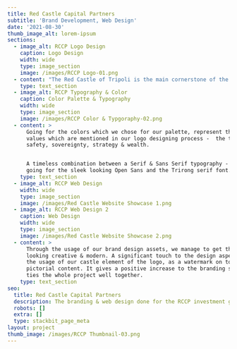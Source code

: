 ```yaml
---
title: Red Castle Capital Partners
subtitle: 'Brand Development, Web Design'
date: '2021-08-30'
thumb_image_alt: lorem-ipsum
sections:
  - image_alt: RCCP Logo Design
    caption: Logo Design
    width: wide
    type: image_section
    image: /images/RCCP Logo-01.png
  - content: "The Red Castle of Tripoli is the main cornerstone of the brand identity which I developed. The logo is made out of de-constructed minimalist\r\nrendering of the castle tower, with the symbolic window opening on it. As a core logo piece, we pick out the top right corner. \n\nThe castle element is also used in sense that it represents trust, safety, sovereignty, strategy and wealth - the values which the brand stands for.\n"
    type: text_section
  - image_alt: RCCP Typography & Color
    caption: Color Palette & Typography
    width: wide
    type: image_section
    image: /images/RCCP Color & Typgoraphy-02.png
  - content: >
      Going for the colors which we chose for our palette, represent the same
      values which are mentioned in our logo designing process -  the trust,
      safety, sovereignty, strategy & wealth.


      A timeless combination between a Serif & Sans Serif typography - we're
      going for the sleek looking Open Sans and the Trirong serif font.
    type: text_section
  - image_alt: RCCP Web Design
    width: wide
    type: image_section
    image: /images/Red Castle Website Showcase 1.png
  - image_alt: RCCP Web Design 2
    caption: Web Design
    width: wide
    type: image_section
    image: /images/Red Castle Website Showcase 2.png
  - content: >
      Through the usage of our brand design assets, we manage to get the website
      looking creative & modern. A significant touch to the design aspect, is
      the usage of our castle element of the logo, as a watermark on top of our
      pictorial content. It gives a positive increase to the branding sense, and
      ties the whole project well together.
    type: text_section
seo:
  title: Red Castle Capital Partners
  description: The branding & web design done for the RCCP investment group
  robots: []
  extra: []
  type: stackbit_page_meta
layout: project
thumb_image: /images/RCCP Thumbnail-03.png
---
```

